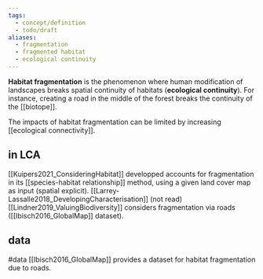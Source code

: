 ```yaml
---
tags:
  - concept/definition
  - todo/draft
aliases:
  - fragmentation
  - fragmented habitat
  - ecological continuity
---
```

**Habitat fragmentation** is the phenomenon where human modification of landscapes breaks spatial continuity of habitats (**ecological continuity**). For instance, creating a road in the middle of the forest breaks the continuity of the [[biotope]].

The impacts of habitat fragmentation can be limited by increasing [[ecological connectivity]].
## in LCA
[[Kuipers2021_ConsideringHabitat]] developped accounts for fragmentation in its [[species-habitat relationship]] method, using a given land cover map as input (spatial explicit).
[[Larrey-Lassalle2018_DevelopingCharacterisation]] (not read)
[[Lindner2019_ValuingBiodiversity]] considers fragmentation via roads ([[Ibisch2016_GlobalMap]] dataset).
## data
#data 
[[Ibisch2016_GlobalMap]] provides a dataset for habitat fragmentation due to roads.